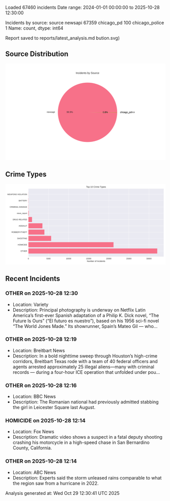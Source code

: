 
Loaded 67460 incidents
Date range: 2024-01-01 00:00:00 to 2025-10-28 12:30:00

Incidents by source:
source
newsapi           67359
chicago_pd          100
chicago_police        1
Name: count, dtype: int64

Report saved to reports/latest_analysis.md
bution.svg)

## Source Distribution
![Source Distribution](images/source_distribution.svg)

## Crime Types
![Crime Types](images/crime_types.svg)

## Recent Incidents

### OTHER on 2025-10-28 12:30
- Location: Variety
- Description: Principal photography is underway on Netflix Latin America’s first-ever Spanish adaptation of a Philip K. Dick novel, “The Future Is Ours” (“El futuro es nuestro”), based on his 1956 sci-fi novel “The World Jones Made.” Its showrunner, Spain’s Mateo Gil — who…


### OTHER on 2025-10-28 12:19
- Location: Breitbart News
- Description: In a bold nighttime sweep through Houston’s high-crime corridors, Breitbart Texas rode with a team of 40 federal officers and agents arrested approximately 25 illegal aliens—many with criminal records — during a four-hour ICE operation that unfolded under pou…


### OTHER on 2025-10-28 12:16
- Location: BBC News
- Description: The Romanian national had previously admitted stabbing the girl in Leicester Square last August.


### HOMICIDE on 2025-10-28 12:14
- Location: Fox News
- Description: Dramatic video shows a suspect in a fatal deputy shooting crashing his motorcycle in a high-speed chase in San Bernardino County, California.


### OTHER on 2025-10-28 12:14
- Location: ABC News
- Description: Experts said the storm unleased rains comparable to what the region saw from a hurricane in 2022.

Analysis generated at: Wed Oct 29 12:30:41 UTC 2025
